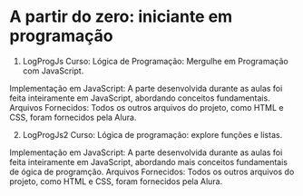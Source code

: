# A partir do zero: iniciante em programação
1. LogProgJs
Curso: Lógica de Programação: Mergulhe em Programação com JavaScript.

Implementação em JavaScript: A parte desenvolvida durante as aulas foi feita inteiramente em JavaScript, abordando conceitos fundamentais.
Arquivos Fornecidos: Todos os outros arquivos do projeto, como HTML e CSS, foram fornecidos pela Alura.

2. LogProgJs2
Curso: Lógica de programação: explore funções e listas.

Implementação em JavaScript: A parte desenvolvida durante as aulas foi feita inteiramente em JavaScript, abordando mais conceitos fundamentais de ógica de programção.
Arquivos Fornecidos: Todos os outros arquivos do projeto, como HTML e CSS, foram fornecidos pela Alura.
